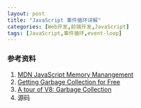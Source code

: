 ```yaml
---
layout: post
title: "JavaScript 事件循环详解"
categories: [Web开发,前端开发,JavaScript]
tags: [JavaScript,事件循环,event-loop]
---
```






### 参考资料

1.  [MDN JavaScript Memory Manangement](https://developer.mozilla.org/en-US/docs/Web/JavaScript/Memory_Management)
2.  [Getting Garbage Collection for Free](https://v8project.blogspot.my/2015/08/getting-garbage-collection-for-free.html)
3.  [A tour of V8: Garbage Collection](http://jayconrod.com/posts/55/a-tour-of-v8-garbage-collection)
4.  源码


